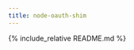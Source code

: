 ```yaml
---
title: node-oauth-shim
---
```

<link rel="stylesheet" href="/adorn/adorn.css" />
<script src="/adorn/adorn.js" async></script>

{% include_relative README.md %}